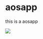 # aosapp
this is a aosapp

<img src="http://image.baidu.com/search/detail?ct=503316480&z=0&tn=baiduimagedetail&ipn=d&cl=2&cm=1&sc=0&lm=-1&ie=gbk&pn=0&rn=1&di=135162906230&ln=30&word=%CD%BC%C6%AC%D4%C6&os=2704711643,2628602446&cs=2137239521,2742760580&objurl=http%3A%2F%2Fimg5.duitang.com%2Fuploads%2Fitem%2F201406%2F08%2F20140608164522_ju5rU.jpeg&bdtype=0&simid=3567652439,447522950&pi=0&adpicid=0&hs=0&fr=ala&ori_query=%E5%9B%BE%E7%89%87%E4%BA%91&ala=0&alatpl=sp&pos=1&timg=https%3A%2F%2Fss0.bdstatic.com%2F94oJfD_bAAcT8t7mm9GUKT-xh_%2Ftimg%3Fimage%26quality%3D100%26size%3Db4000_4000%26sec%3D1470360660%26di%3D0772a9d7edc16b55633c13915cea66c2%26src%3Dhttp%3A%2F%2Fimg5.duitang.com%2Fuploads%2Fitem%2F201406%2F08%2F20140608164522_ju5rU.jpeg&ctd=1470360709260^1_1349X677%1">
